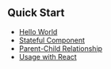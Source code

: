 ## Quick Start

* [Hello World](/docs/quick-start/HelloWorld.md)
* [Stateful Component](/docs/quick-start/StatefulComponent.md)
* [Parent-Child Relationship](/docs/quick-start/ParentChild.md)
* [Usage with React](/docs/quick-start/UsingReactComponents.md)